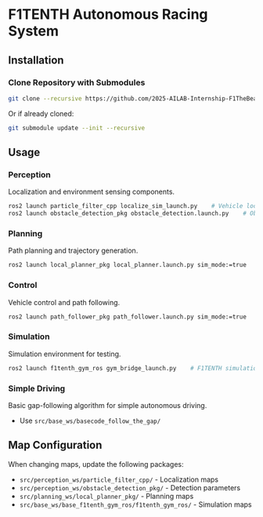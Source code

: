 # F1TENTH Autonomous Racing System

## Installation

### Clone Repository with Submodules

```bash
git clone --recursive https://github.com/2025-AILAB-Internship-F1TheBeast/final_f1thebeast_ws.git
```

Or if already cloned:
```bash
git submodule update --init --recursive
```

## Usage

### Perception
Localization and environment sensing components.

```bash
ros2 launch particle_filter_cpp localize_sim_launch.py    # Vehicle localization using particle filter
ros2 launch obstacle_detection_pkg obstacle_detection.launch.py    # Obstacle detection and mapping
```

### Planning
Path planning and trajectory generation.

```bash
ros2 launch local_planner_pkg local_planner.launch.py sim_mode:=true    # Local path planning
```

### Control
Vehicle control and path following.

```bash
ros2 launch path_follower_pkg path_follower.launch.py sim_mode:=true    # Path following controller
```

### Simulation
Simulation environment for testing.

```bash
ros2 launch f1tenth_gym_ros gym_bridge_launch.py    # F1TENTH simulation environment
```

### Simple Driving
Basic gap-following algorithm for simple autonomous driving.

- Use `src/base_ws/basecode_follow_the_gap/`

## Map Configuration

When changing maps, update the following packages:
- `src/perception_ws/particle_filter_cpp/` - Localization maps
- `src/perception_ws/obstacle_detection_pkg/` - Detection parameters
- `src/planning_ws/local_planner_pkg/` - Planning maps
- `src/base_ws/base_f1tenth_gym_ros/f1tenth_gym_ros/` - Simulation maps
